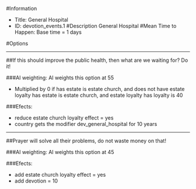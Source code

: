 #Information
 - Title: General Hospital
 - ID: devotion_events.1
#Description
General Hospital
#Mean Time to Happen:
Base time = 1 days

#Options

___
##If this should improve the public health, then what are we waiting for? Do it!

###AI weighting:
AI weights this option at 55
 - Multiplied by 0 if has estate is estate church, and does not have estate loyalty has estate is estate church, and estate loyalty has loyalty is 40


###Efects:<ul><li>reduce estate church loyalty effect = yes</li><li>country gets the modifier dev_general_hospital for 10 years</li></ul>

___
##Prayer will solve all their problems, do not waste money on that!

###AI weighting:
AI weights this option at 45


###Efects:<ul><li>add estate church loyalty effect = yes</li><li>add devotion = 10</li></ul>
